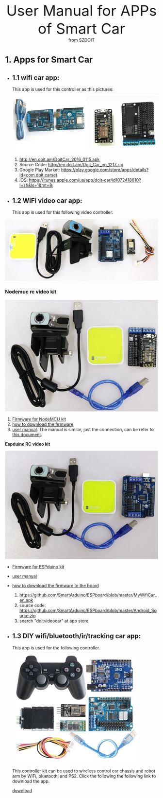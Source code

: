 <center> <font size=10> User Manual for APPs of Smart Car </font></center>

<center> from SZDOIT </center>

# 1. Apps for Smart Car

* ## 1.1 wifi car app:
  
    This app is used for this controller as this pictures:
    
    ![oldercontroller](oldercontroller.jpg)
    
    1. http://en.doit.am/DoitCar_2016_0115.apk
    2. Source Code: http://en.doit.am/Doit_Car_en_1217.zip
    3. Google Play Market: https://play.google.com/store/apps/details?id=com.doit.carset
    4. iOS: https://itunes.apple.com/us/app/doit-car/id1072418610?l=zh&ls=1&mt=8;
    
* ## 1.2 WiFi video car app:
  
    This app is used for this following video controller.
    

![videodt-06](videodt-06.jpg)

###     Nodemuc rc video kit

![videoNodemcu](videoNodemcu.jpg)

1. [Firmware for NodeMCU kit](https://github.com/SmartArduino/ESPboard/blob/master/videoNodeMCU__car.bin)
2. [how to download the firmware](http://bbs.smartarduino.com/showthread.php?tid=13)
3. [user manual](https://github.com/SmartArduino/ESPboard/blob/master/Manul_for_Video_Car.pdf). The manual is similar, just the connection, can be refer to [this document](https://github.com/SmartArduino/ESPboard/blob/master/WiFiSmartCarV2.pdf).

**Espduino RC video kit**



![videoEspduino](videoEspduino.jpg)

* [Firmware for ESPduino kit](https://github.com/SmartArduino/ESPboard/blob/master/New_ESPDuinoCar170420.zip)
* [user manual](https://github.com/SmartArduino/ESPboard/blob/master/Manul_for_Video_Car.pdf)
* [how to download the firmware to the board](https://github.com/SmartArduino/SZDOITWiKi/wiki/Arduino---ESPduino)

    
  
    1. https://github.com/SmartArduino/ESPboard/blob/master/MyWifiCar_en.apk
    2. source code: https://github.com/SmartArduino/ESPboard/blob/master/Android_Source.zip
    3. search "doitvideocar" at app store.

* ## 1.3 DIY wifi/bluetooth/ir/tracking car app:
  
   This app is used for the following controller.
   
   ![newcontroller](newcontroller.jpg)
   
   This controller kit can be used to wireless control car chassis and robot arm by WiFi, bluetooth, and PS2. Click the following the following link to download the app.
   
   [download](https://github.com/SmartArduino/SmartArduino.github.io/blob/master/docs/Robot/Controller/app/base.apk)

